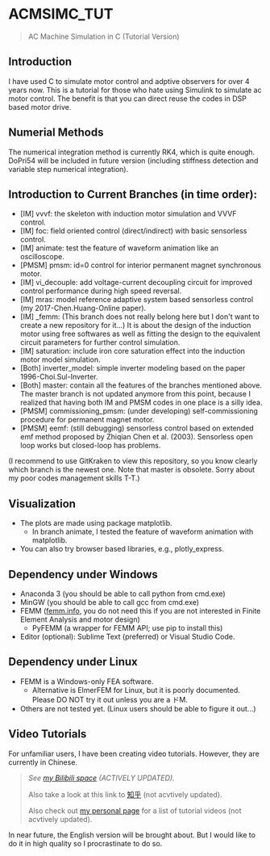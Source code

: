# ACMSIMC_TUT
> AC Machine Simulation in C (Tutorial Version)

## Introduction
I have used C to simulate motor control and adptive observers for over 4 years now.
This is a tutorial for those who hate using Simulink to simulate ac motor control.
The benefit is that you can direct reuse the codes in DSP based motor drive.

## Numerial Methods
The numerical integration method is currently RK4, which is quite enough. 
DoPri54 will be included in future version (including stiffness detection and variable step numerical integration).

## Introduction to Current Branches (in time order):
- [IM] vvvf: the skeleton with induction motor simulation and VVVF control.
- [IM] foc: field oriented control (direct/indirect) with basic sensorless control.
- [IM] animate: test the feature of waveform animation like an oscilloscope.
- [PMSM] pmsm: id=0 control for interior permanent magnet synchronous motor.
- [IM] vi_decouple: add voltage-current decoupling circuit for improved control performance during high speed reversal.
- [IM] mras: model reference adaptive system based sensorless control (my 2017-Chen.Huang-Online paper).
- [IM] \_femm: (This branch does not really belong here but I don't want to create a new repository for it...) It is about the design of the induction motor using free softwares as well as fitting the design to the equivalent circuit parameters for further control simulation.
- [IM] saturation: include iron core saturation effect into the induction motor model simulation.
- [Both] inverter_model: simple inverter modeling based on the paper 1996-Choi.Sul-Inverter.
- [Both] master: contain all the features of the branches mentioned above. The master branch is not updated anymore from this point, because I realized that having both IM and PMSM codes in one place is a silly idea.
- [PMSM] commissioning_pmsm: (under developing) self-commissioning procedure for permanent magnet motor.
- [PMSM] eemf: (still debugging) sensorless control based on extended emf method proposed by Zhiqian Chen et al. (2003). Sensorless open loop works but closed-loop has problems.

(I recommend to use GitKraken to view this repository, so you know clearly which branch is the newest one. Note that master is obsolete. Sorry about my poor codes management skills T-T.)

## Visualization
- The plots are made using package matplotlib. 
    - In branch animate, I tested the feature of waveform animation with matplotlib.
- You can also try browser based libraries, e.g., plotly_express.

## Dependency under Windows
- Anaconda 3 (you should be able to call python from cmd.exe)
- MinGW (you should be able to call gcc from cmd.exe)
- FEMM ([femm.info](http://www.femm.info/wiki/HomePage), you do not need this if you are not interested in Finite Element Analysis and motor design)
  - PyFEMM (a wrapper for FEMM API; use pip to install this)
- Editor (optional): Sublime Text (preferred) or Visual Studio Code.

## Dependency under Linux
- FEMM is a Windows-only FEA software. 
    - Alternative is ElmerFEM for Linux, but it is poorly documented. Please DO NOT try it out unless you are a ドM.
- Others are not tested yet. (Linux users should be able to figure it out...)

## Video Tutorials
For unfamiliar users, I have been creating video tutorials. However, they are currently in Chinese. 
> *See [my Bilibili space](https://space.bilibili.com/7132537) (ACTIVELY UPDATED).*
> 
> Also take a look at this link to [知乎](https://zhuanlan.zhihu.com/p/64445558) (not acvtively updated).
> 
> Also check out [my personal page](https://horychen.github.io) for a list of tutorial videos (not acvtively updated). 

In near future, the English version will be brought about. But I would like to do it in high quality so I procrastinate to do so.

<!-- **[Important Update]** I made a video in English to explain how to use C codes to simulate sensorless drive using the method from one of my papers ("Resistances and Speed Estimation in Sensorless Induction Motor Drives Using a Model with Known Regressors"). Here is the [link]() to it.
Jiahao
2020/02/10
 -->
